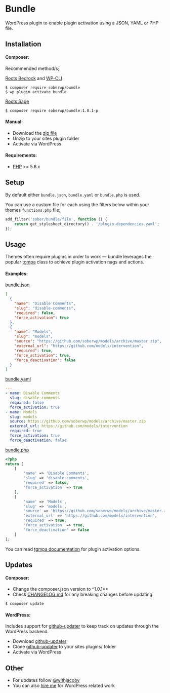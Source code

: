 # Bundle

WordPress plugin to enable plugin activation using a JSON, YAML or PHP file.

## Installation

#### Composer:

Recommended method/s; 

[Roots Bedrock](https://roots.io/bedrock/) and [WP-CLI](http://wp-cli.org/)
```shell
$ composer require soberwp/bundle
$ wp plugin activate bundle
```

[Roots Sage](https://roots.io/sage/)
```shell
$ composer require soberwp/bundle:1.0.1-p
```

#### Manual:

* Download the [zip file](https://github.com/soberwp/themer/archive/master.zip)
* Unzip to your sites plugin folder
* Activate via WordPress

#### Requirements:

* [PHP](http://php.net/manual/en/install.php) >= 5.6.x

## Setup

By default either `bundle.json`, `bundle.yaml` or `bundle.php` is used.

You can use a custom file for each using the filters below within your themes `functions.php` file; 
```php
add_filter('sober/bundle/file', function () {
    return get_stylesheet_directory() . '/plugin-dependencies.yaml';
});
```

## Usage

Themes often require plugins in order to work &mdash; bundle leverages the popular [tgmpa](http://tgmpluginactivation.com/) class to achieve plugin activation nags and actions.

#### Examples:

[bundle.json](.github/bundle.json)

```json
[
  {
    "name": "Disable Comments",
    "slug": "disable-comments",
    "required": false,
    "force_activation": true
  },
  {
    "name": "Models",
    "slug": "models",
    "source": "https://github.com/soberwp/models/archive/master.zip",
    "external_url": "https://github.com/models/intervention",
    "required": true,
    "force_activation": true,
    "force_deactivation": false
  }
]
```

[bundle.yaml](.github/bundle.yaml)

```yaml
---
- name: Disable Comments
  slug: disable-comments
  required: false
  force_activation: true
- name: Models
  slug: models
  source: https://github.com/soberwp/models/archive/master.zip
  external_url: https://github.com/models/intervention
  required: true
  force_activation: true
  force_deactivation: false

```

[bundle.php](.github/bundle.php)

```php
<?php
return [
    [
        'name' => 'Disable Comments',
        'slug' => 'disable-comments',
        'required' => false,
        'force_activation' => true
    ],
    [
        'name' => 'Models',
        'slug' => 'models',
        'source' => 'https://github.com/soberwp/models/archive/master.zip',
        'external_url' => 'https://github.com/models/intervention',
        'required' => true,
        'force_activation' => true,
        'force_deactivation' => false
    ]
];
```

You can read [tgmpa documentation](http://tgmpluginactivation.com/configuration/) for plugin activation options.

## Updates

#### Composer:

* Change the composer.json version to ^1.0.1**
* Check [CHANGELOG.md](CHANGELOG.md) for any breaking changes before updating.

```shell
$ composer update
```

#### WordPress:

Includes support for [github-updater](https://github.com/afragen/github-updater) to keep track on updates through the WordPress backend.
* Download [github-updater](https://github.com/afragen/github-updater)
* Clone [github-updater](https://github.com/afragen/github-updater) to your sites plugins/ folder
* Activate via WordPress

## Other

* For updates follow [@withjacoby](https://twitter.com/withjacoby)
* You can also [hire me](mailto:darren@jacoby.co.za) for WordPress related work
